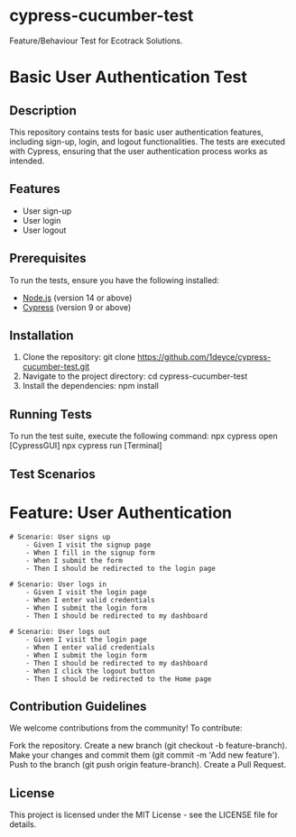 # cypress-cucumber-test

Feature/Behaviour Test for Ecotrack Solutions.

# Basic User Authentication Test

## Description

This repository contains tests for basic user authentication features, including sign-up, login, and logout functionalities. The tests are executed with Cypress, ensuring that the user authentication process works as intended.

## Features

-   User sign-up
-   User login
-   User logout

## Prerequisites

To run the tests, ensure you have the following installed:

-   [Node.js](https://nodejs.org/) (version 14 or above)
-   [Cypress](https://www.cypress.io/) (version 9 or above)

## Installation

1. Clone the repository:
   git clone https://github.com/1deyce/cypress-cucumber-test.git
2. Navigate to the project directory:
   cd cypress-cucumber-test
3. Install the dependencies:
   npm install

## Running Tests

To run the test suite, execute the following command:
npx cypress open [CypressGUI]
npx cypress run [Terminal]

## Test Scenarios

# Feature: User Authentication

    # Scenario: User signs up
        - Given I visit the signup page
        - When I fill in the signup form
        - When I submit the form
        - Then I should be redirected to the login page

    # Scenario: User logs in
        - Given I visit the login page
        - When I enter valid credentials
        - When I submit the login form
        - Then I should be redirected to my dashboard

    # Scenario: User logs out
        - Given I visit the login page
        - When I enter valid credentials
        - When I submit the login form
        - Then I should be redirected to my dashboard
        - When I click the logout button
        - Then I should be redirected to the Home page

## Contribution Guidelines

We welcome contributions from the community! To contribute:

Fork the repository.
Create a new branch (git checkout -b feature-branch).
Make your changes and commit them (git commit -m 'Add new feature').
Push to the branch (git push origin feature-branch).
Create a Pull Request.

## License

This project is licensed under the MIT License - see the LICENSE file for details.